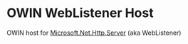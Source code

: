 # OWIN WebListener Host
OWIN host for [Microsoft.Net.Http.Server](https://www.nuget.org/packages/Microsoft.Net.Http.Server) (aka WebListener)
